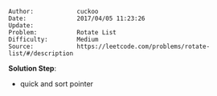 
    Author:            cuckoo
    Date:              2017/04/05 11:23:26
    Update:            
    Problem:           Rotate List 
    Difficulty:        Medium
    Source:            https://leetcode.com/problems/rotate-list/#/description

__Solution Step__:
 - quick and sort pointer

